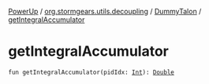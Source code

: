 [PowerUp](../../index.md) / [org.stormgears.utils.decoupling](../index.md) / [DummyTalon](index.md) / [getIntegralAccumulator](./get-integral-accumulator.md)

# getIntegralAccumulator

`fun getIntegralAccumulator(pidIdx: `[`Int`](https://kotlinlang.org/api/latest/jvm/stdlib/kotlin/-int/index.html)`): `[`Double`](https://kotlinlang.org/api/latest/jvm/stdlib/kotlin/-double/index.html)
